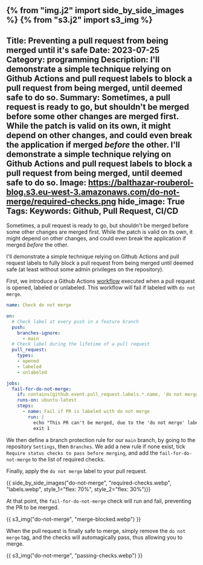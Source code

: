 {% from "img.j2" import side_by_side_images %}
{% from "s3.j2" import s3_img %}
---
Title: Preventing a pull request from being merged until it's safe
Date: 2023-07-25
Category: programming
Description: I'll demonstrate a simple technique relying on Github Actions and pull request labels to block a pull request from being merged, until deemed safe to do so.
Summary: Sometimes, a pull request is ready to go, but shouldn't be merged before some other changes are merged first. While the patch is valid on its own, it might depend on other changes, and could even break the application if merged _before_ the other. I'll demonstrate a simple technique relying on Github Actions and pull request labels to block a pull request from being merged, until deemed safe to do so.
Image: https://balthazar-rouberol-blog.s3.eu-west-3.amazonaws.com/do-not-merge/required-checks.png
hide_image: True
Tags:
Keywords: Github, Pull Request, CI/CD
---

Sometimes, a pull request is ready to go, but shouldn't be merged before some other changes are merged first. While the patch is valid on its own, it might depend on other changes, and could even break the application if merged _before_ the other.

I'll demonstrate a simple technique relying on Github Actions and pull request labels to fully block a pull request from being merged until deemed safe (at least without some admin privileges on the repository).

First, we introduce a Github Actions [workflow](https://github.com/brouberol/5esheets/blob/main/.github/workflows/fail-if-do-not-merge-label.yml) executed when a pull request is opened, labeled or unlabeled. This workflow will fail if labeled with `do not merge`.

```yaml
name: Check do not merge

on:
  # Check label at every push in a feature branch
  push:
    branches-ignore:
      - main
  # Check label during the lifetime of a pull request
  pull_request:
    types:
    - opened
    - labeled
    - unlabeled

jobs:
  fail-for-do-not-merge:
    if: contains(github.event.pull_request.labels.*.name, 'do not merge')
    runs-on: ubuntu-latest
    steps:
      - name: Fail if PR is labeled with do not merge
        run: |
          echo "This PR can't be merged, due to the 'do not merge' label."
          exit 1
```

We then define a branch protection rule for our `main` branch, by going to the repository `Settings`, then `Branches`. We add a new rule if none exist, tick ` Require status checks to pass before merging`, and add the `fail-for-do-not-merge` to the list of required checks.

Finally, apply the `do not merge` label to your pull request.

{{ side_by_side_images("do-not-merge", "required-checks.webp", "labels.webp", style_1="flex: 70%", style_2="flex: 30%")}}

At that point, the `fail-for-do-not-merge` check will run and fail, preventing the PR to be merged.

{{ s3_img("do-not-merge", "merge-blocked.webp") }}

When the pull request is finally safe to merge, simply remove the `do not merge` tag, and the checks will automagically pass, thus allowing you to merge.

{{ s3_img("do-not-merge", "passing-checks.webp") }}